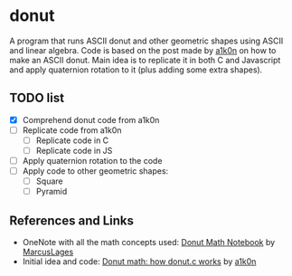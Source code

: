 # donut
A program that runs ASCII donut and other geometric shapes using ASCII and linear algebra.
Code is based on the post made by [a1k0n](https://www.a1k0n.net/2011/07/20/donut-math.html) on how to make an ASCII donut. Main idea is to replicate it in both C and Javascript and apply quaternion rotation to it (plus adding some extra shapes).

## TODO list
- [X] Comprehend donut code from a1k0n
- [ ] Replicate code from a1k0n
  - [ ] Replicate code in C
  - [ ] Replicate code in JS
- [ ] Apply quaternion rotation to the code
- [ ] Apply code to other geometric shapes:
  - [ ] Square
  - [ ] Pyramid

## References and Links
- OneNote with all the math concepts used: [Donut Math Notebook](https://1drv.ms/o/c/8d41faf66157047f/EhQDVeGORbBKqGOD6cRC8scBiFTDcKaRes_5Q3RIGiz0ZA?e=fAhMGX) by [MarcusLages](https://github.com/MarcusLages)
- Initial idea and code: [Donut math: how donut.c works](https://www.a1k0n.net/2011/07/20/donut-math.html) by [a1k0n](https://github.com/a1k0n)
